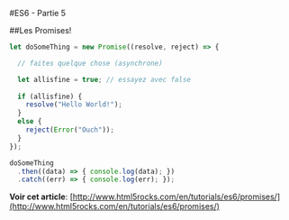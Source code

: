 #ES6 - Partie 5

##Les Promises!

```javascript
let doSomeThing = new Promise((resolve, reject) => {

  // faites quelque chose (asynchrone)

  let allisfine = true; // essayez avec false
  
  if (allisfine) {
    resolve("Hello World!");
  }
  else {
    reject(Error("Ouch"));
  }
});

doSomeThing
  .then((data) => { console.log(data); })
  .catch((err) => { console.log(err); });
```
  
**Voir cet article**: [http://www.html5rocks.com/en/tutorials/es6/promises/](http://www.html5rocks.com/en/tutorials/es6/promises/)



